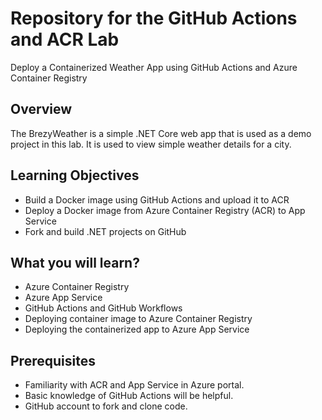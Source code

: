 # Repository for the GitHub Actions and ACR Lab
 
Deploy a Containerized Weather App using GitHub Actions and Azure Container Registry

## Overview
The BrezyWeather is a simple .NET Core web app that is used as a demo project in this lab. It is used to view simple weather details for a city. 

## Learning Objectives
- Build a Docker image using GitHub Actions and upload it to ACR
- Deploy a Docker image from Azure Container Registry (ACR) to App Service
- Fork and build .NET projects on GitHub

## What you will learn?
- Azure Container Registry 
- Azure App Service
- GitHub Actions and GitHub Workflows
- Deploying container image to Azure Container Registry
- Deploying the containerized app to Azure App Service 

## Prerequisites
- Familiarity with ACR and App Service in Azure portal.
- Basic knowledge of GitHub Actions will be helpful.
- GitHub account to fork and clone code.